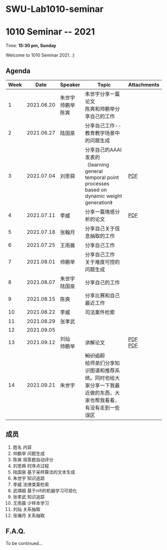 # SWU-Lab1010-seminar

# 1010 Seminar -- 2021 

Time: **15:30 pm, Sunday**

Welcome to 1010 Seminar 2021. :)



## Agenda

| Week | Date       | Speaker                     | Topic                                                        | Attachments                                                  |
| ---- | ---------- | --------------------------- | ------------------------------------------------------------ | ------------------------------------------------------------ |
| 1    | 2021.06.20 | 朱世宇<br/>帅鹏举<br />陈爽 | 朱世宇分享一篇论文<br />陈爽和帅鹏举分享自己的工作           |                                                              |
| 2    | 2021.06.27 | 陆国泉                      | 分享自己工作--教育教学场景中的问题生成                       |                                                              |
| 3    | 2021.07.04 | 刘思舜                      | 分享自己的AAAI发表的《learning general temporal point processes based on dynamic weight generation》 | [PDF](./week3/7-04-刘思舜.pdf)                               |
| 4    | 2021.07.11 | 李威                        | 分享一篇情感分析的论文                                       | [PDF](./week3/7-11-李威.pdf)                                 |
| 5    | 2021.07.18 | 张翰月                      | 分享自己关于信息抽取的工作                                   |                                                              |
| 6    | 2021.07.25 | 王雨晨                      | 分享自己工作                                                 |                                                              |
| 7    | 2021.08.01 | 帅鹏举                      | 分享自己工作<br />关于难度可控的问题生成                     |                                                              |
| 8    | 2021.08.07 | 朱世宇<br />陆国泉          | 分享自己的工作                                               |                                                              |
| 9    | 2021.08.15 | 陈爽                        | 分享比赛和自己最近工作                                       |                                                              |
| 10   | 2021.08.22 | 李威                        | 司法案件检索                                                 |                                                              |
| 11   | 2021.08.29 | 张孝武                      |                                                              |                                                              |
| 12   | 2021.09.05 |                             |                                                              |                                                              |
| 13   | 2021.09.12 | 刘灿<br />帅鹏举            | 讲解论文                                                     | [PDF](./week13/9-12-刘灿.pdf)<br/>[PDF](./week13/9-12-帅鹏举.pdf) |
| 14   | 2021.09.21 | 朱世宇                      | ~~知识追踪~~<br />给师弟们分享知识图谱和推荐系统。同时也给大家分享一下我最近做的东西，大家也帮我看看，有没有走到一些误区 |                                                              |

## 成员

1. 姓名 内容
2. 帅鹏举 问题生成
3. 陈爽 简答题自动评分
4. 刘思舜 时序点过程
5. 陆国泉 基于采样算法的文本生成
6. 朱世宇 知识追踪
7. 李威 法律类案检索
8. 武靖超 基于nifi的机器学习可视化
9. 张孝武 知识追踪
10. 王雨晨 少样本学习
11. 刘灿 关系抽取
12. 张瀚月 关系抽取

## F.A.Q.

To be continued...